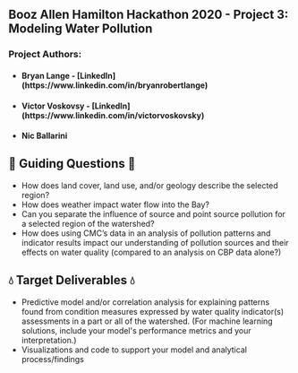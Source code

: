 ## Booz Allen Hamilton Hackathon 2020 - Project 3: Modeling Water Pollution 
### Project Authors: 
* <h4>Bryan Lange - [LinkedIn](https://www.linkedin.com/in/bryanrobertlange)<h4> 
* <h4>Victor Voskovsy  - [LinkedIn](https://www.linkedin.com/in/victorvoskovsky)<h4> 
* <h4>Nic Ballarini<h4>

## :ocean: Guiding Questions :ocean:

- How does land cover, land use, and/or geology describe the selected region? ​
- How does weather impact water flow into the Bay?​
- Can you separate the influence of source and point source pollution for a selected region of the watershed?​
- How does using CMC’s data in an analysis of pollution patterns and indicator results impact our understanding of pollution sources and their effects on water quality (compared to an analysis on CBP data alone?)

## :droplet: Target Deliverables :droplet:

- Predictive model and/or correlation analysis for explaining patterns found from condition measures expressed by water quality indicator(s) assessments in a part or all of the watershed​. (For machine learning solutions, include your model's performance metrics and your interpretation.)
- Visualizations and code to support your model and analytical process/findings

